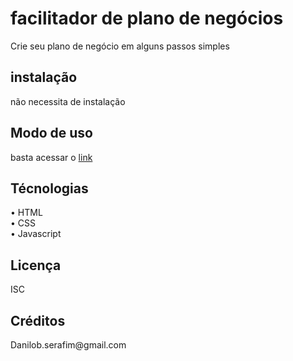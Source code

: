 <h1>facilitador de plano de negócios</h1>
<p>Crie seu plano de negócio em alguns passos simples</p>
    

<h2>instalação</h2>
<p>não necessita de instalação</p>

<h2>Modo de uso</h2>
<p>basta acessar o <a href="https://danilobserafim.github.io/plano-de-negocio/">link</a></p>

<h2>Técnologias</h2>
<p>• HTML
</br>• CSS
</br>• Javascript</p>

    

<h2>Licença</h2>
<p>ISC</p>

<h2>Créditos</h2>
<p>Danilob.serafim@gmail.com</p>

    
